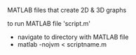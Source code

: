 MATLAB files that create 2D & 3D graphs

to run MATLAB file 'script.m'
* navigate to directory with MATLAB file
* matlab -nojvm < scriptname.m
